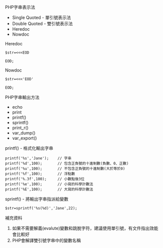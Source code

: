 PHP字串表示法
* Single Quoted - 單引號表示法
* Double Quoted - 雙引號表示法
* Heredoc
* Nowdoc

Heredoc
```
$str=<<<EOD

EOD;
```

Nowdoc
```
$str=<<<'EOD'

EOD;
```

PHP字串輸出方法
* echo
* print
* printf()
* sprintf()
* print_r()
* var_dump()
* var_export()

printf() - 格式化輸出字串
```
printf('%s','Jane');	// 字串
printf('%d',100);		// 包含正負號的十進制數(負數、0、正數)
printf('%u',100);		// 不包含正負號的十進制數(大於等於0)
printf('%f',100);		// 浮點數
printf('%.3f',100);		// 小數點後3位
printf('%e',100);		// 小寫的科學計數法
printf('%E',100);		// 大寫的科學計數法
```

sprintf() - 將輸出字串指派給變數
```
$str=sprintf('%s(%d)','Jane',22);
```

補充資料

1. 如果不需要解義(evalute)變數和跳脫字符，建議使用單引號，有文件指出效能會比較好
2. PHP會解譯雙引號字串中的變數名稱

